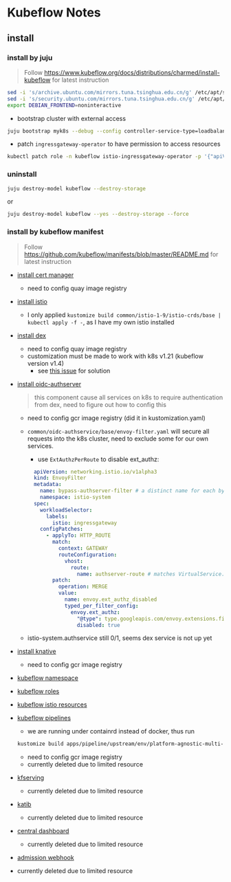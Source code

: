 # Kubeflow Notes

## install

### install by juju

> Follow <https://www.kubeflow.org/docs/distributions/charmed/install-kubeflow> for latest instruction

```bash
sed -i 's/archive.ubuntu.com/mirrors.tuna.tsinghua.edu.cn/g' /etc/apt/sources.list
sed -i 's/security.ubuntu.com/mirrors.tuna.tsinghua.edu.cn/g' /etc/apt/sources.list
export DEBIAN_FRONTEND=noninteractive
```

- bootstrap cluster with external access

```bash
juju bootstrap myk8s --debug --config controller-service-type=loadbalancer
```

- patch `ingressgateway-operator` to have permission to access resources

```bash
kubectl patch role -n kubeflow istio-ingressgateway-operator -p '{"apiVersion":"rbac.authorization.k8s.io/v1","kind":"Role","metadata":{"name":"istio-ingressgateway-operator"},"rules":[{"apiGroups":["*"],"resources":["*"],"verbs":["*"]}]}'
```

### uninstall

```bash
juju destroy-model kubeflow --destroy-storage
```

or

```bash
juju destroy-model kubeflow --yes --destroy-storage --force
```

### install by kubeflow manifest

> Follow <https://github.com/kubeflow/manifests/blob/master/README.md> for latest instruction

- [install cert manager](https://github.com/kubeflow/manifests/blob/master/README.md#cert-manager)
  - need to config quay image registry
- [install istio](https://github.com/kubeflow/manifests/blob/master/README.md#istio)
  - I only applied `kustomize build common/istio-1-9/istio-crds/base | kubectl apply -f -`, as I have my own istio installed
- [install dex](https://github.com/kubeflow/manifests/blob/master/README.md#dex)
  - need to config quay image registry
  - customization must be made to work with k8s v1.21 (kubeflow version v1.4)
    - see [this issue](https://github.com/dexidp/dex/issues/2082) for solution
- [install oidc-authserver](https://github.com/kubeflow/manifests/blob/master/README.md#oidc-authservice)
  > this component cause all services on k8s to require authentication from dex, need to figure out how to config this
  - need to config gcr image registry (did it in kustomization.yaml)
  - `common/oidc-authservice/base/envoy-filter.yaml` will secure all requests into the k8s cluster, need to exclude some for our own services.
    - use `ExtAuthzPerRoute` to disable ext_authz:

    ```yaml
      apiVersion: networking.istio.io/v1alpha3
      kind: EnvoyFilter
      metadata:
        name: bypass-authserver-filter # a distinct name for each bypass filter
        namespace: istio-system
      spec:
        workloadSelector:
          labels:
            istio: ingressgateway
        configPatches:
          - applyTo: HTTP_ROUTE
            match:
              context: GATEWAY
              routeConfiguration:
                vhost:
                  route:
                    name: authserver-route # matches VirtualService.spec.http.name which we need to exclude for auth
            patch:
              operation: MERGE
              value:
                name: envoy.ext_authz_disabled
                typed_per_filter_config:
                  envoy.ext_authz:
                    "@type": type.googleapis.com/envoy.extensions.filters.http.ext_authz.v3.ExtAuthzPerRoute
                    disabled: true
    ```

  - istio-system.authservice still 0/1, seems dex service is not up yet
- [install knative](https://github.com/kubeflow/manifests/blob/master/README.md#knative)
  - need to config gcr image registry
- [kubeflow namespace](https://github.com/kubeflow/manifests/blob/master/README.md#kubeflow-namespace)
- [kubeflow roles](https://github.com/kubeflow/manifests/blob/master/README.md#kubeflow-roles)
- [kubeflow istio resources](https://github.com/kubeflow/manifests/blob/master/README.md#kubeflow-istio-resources)
- [kubeflow pipelines](https://github.com/kubeflow/manifests/blob/master/README.md#kubeflow-istio-resources)
  - we are running under containrd instead of docker, thus run

  ```bash
  kustomize build apps/pipeline/upstream/env/platform-agnostic-multi-user-pns | kubectl apply -f -
  ```

  - need to config gcr image registry
  - currently deleted due to limited resource
- [kfserving](https://github.com/kubeflow/manifests/blob/master/README.md#kfserving)
  - currently deleted due to limited resource
- [katib](https://github.com/kubeflow/manifests/blob/master/README.md#kfserving)
  - currently deleted due to limited resource
- [central dashboard](https://github.com/kubeflow/manifests/blob/master/README.md#central-dashboard)
  - currently deleted due to limited resource
- [admission webhook](https://github.com/kubeflow/manifests/blob/master/README.md#admission-webhook)
  
- currently deleted due to limited resource
